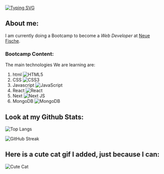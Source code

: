 [![Typing SVG](https://readme-typing-svg.demolab.com?font=Fira+Code&weight=800&size=30&pause=1000&color=0969DA&background=53FFE100&vCenter=true&random=false&width=435&lines=Welcome+to+my+profile+)](https://git.io/typing-svg)

## About me:
I am currently doing a Bootcamp to become a *Web Developer* at <a href="https://www.neuefische.de/">Neue Fische</a>.
### Bootcamp Content:
The main technologies We are learning are:
1. html ![HTML5](https://img.shields.io/badge/html5-%23E34F26.svg?style=for-the-badge&logo=html5&logoColor=white)
2. CSS ![CSS3](https://img.shields.io/badge/css3-%231572B6.svg?style=for-the-badge&logo=css3&logoColor=white)
3. Javascript ![JavaScript](https://img.shields.io/badge/javascript-%23323330.svg?style=for-the-badge&logo=javascript&logoColor=%23F7DF1E)
4. React ![React](https://img.shields.io/badge/react-%2320232a.svg?style=for-the-badge&logo=react&logoColor=%2361DAFB)
5. Next ![Next JS](https://img.shields.io/badge/Next-black?style=for-the-badge&logo=next.js&logoColor=white)
6. MongoDB ![MongoDB](https://img.shields.io/badge/MongoDB-%234ea94b.svg?style=for-the-badge&logo=mongodb&logoColor=white)

## Look at my Github Stats:

![Top Langs](https://github-readme-stats.vercel.app/api/top-langs/?username=Bruno0221&layout=compact&theme=transparent)

![GitHub Streak](https://streak-stats.demolab.com?user=Bruno0221&theme=transparent&border_radius=5&date_format=j%2Fn%5B%2FY%5)

## Here is a cute cat gif I added, just because I can:
![Cute Cat](https://media.giphy.com/media/vFKqnCdLPNOKc/giphy.gif)

